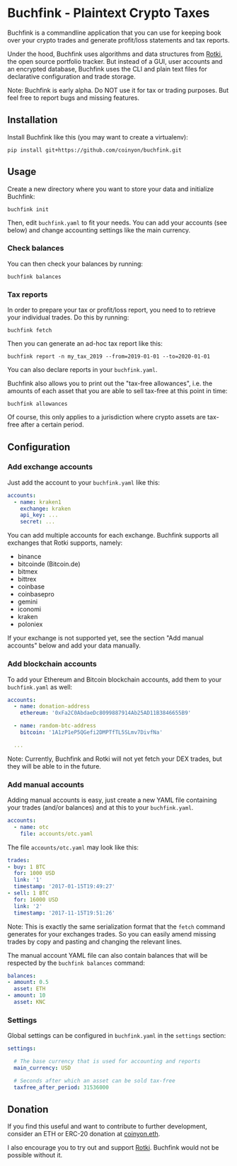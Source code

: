 Buchfink - Plaintext Crypto Taxes
=================================

Buchfink is a commandline application that you can use for keeping book over
your crypto trades and generate profit/loss statements and tax reports.

Under the hood, Buchfink uses algorithms and data structures from
[Rotki](https://github.com/rotki/rotki), the open source portfolio tracker. But
instead of a GUI, user accounts and an encrypted database, Buchfink uses the
CLI and plain text files for declarative configuration and trade storage.

Note: Buchfink is early alpha. Do NOT use it for tax or trading purposes.
But feel free to report bugs and missing features.

## Installation

Install Buchfink like this (you may want to create a virtualenv):

    pip install git+https://github.com/coinyon/buchfink.git

## Usage

Create a new directory where you want to store your data and initialize Buchfink:

    buchfink init

Then, edit `buchfink.yaml` to fit your needs. You can add your accounts (see
below) and change accounting settings like the main currency.

### Check balances

You can then check your balances by running:

    buchfink balances

### Tax reports

In order to prepare your tax or profit/loss report, you need to to retrieve your
individual trades. Do this by running:

    buchfink fetch

Then you can generate an ad-hoc tax report like this:

    buchfink report -n my_tax_2019 --from=2019-01-01 --to=2020-01-01

You can also declare reports in your `buchfink.yaml`.

Buchfink also allows you to print out the "tax-free allowances", i.e. the
amounts of each asset that you are able to sell tax-free at this point in time:

    buchfink allowances

Of course, this only applies to a jurisdiction where crypto assets are tax-free
after a certain period.

## Configuration

### Add exchange accounts

Just add the account to your `buchfink.yaml` like this:

```yaml
accounts:
  - name: kraken1
    exchange: kraken
    api_key: ...
    secret: ...
```

You can add multiple accounts for each exchange. Buchfink supports all
exchanges that Rotki supports, namely:

  * binance
  * bitcoinde (Bitcoin.de)
  * bitmex
  * bittrex
  * coinbase
  * coinbasepro
  * gemini
  * iconomi
  * kraken
  * poloniex

If your exchange is not supported yet, see the section "Add manual accounts"
below and add your data manually.

### Add blockchain accounts

To add your Ethereum and Bitcoin blockchain accounts, add them to your
`buchfink.yaml` as well:

```yaml
accounts:
  - name: donation-address
    ethereum: '0xFa2C0AbdaeDc8099887914Ab25AD11B3846655B9'

  - name: random-btc-address
    bitcoin: '1A1zP1eP5QGefi2DMPTfTL5SLmv7DivfNa'

  ...
```

Note: Currently, Buchfink and Rotki will not yet fetch your DEX trades, but
they will be able to in the future.

### Add manual accounts

Adding manual accounts is easy, just create a new YAML file containing your
trades (and/or balances) and at this to your `buchfink.yaml`.

```yaml
accounts:
  - name: otc
    file: accounts/otc.yaml
```

The file `accounts/otc.yaml` may look like this:

```yaml
trades:
- buy: 1 BTC
  for: 1000 USD
  link: '1'
  timestamp: '2017-01-15T19:49:27'
- sell: 1 BTC
  for: 16000 USD
  link: '2'
  timestamp: '2017-11-15T19:51:26'
```

Note: This is exactly the same serialization format that the `fetch` command
generates for your exchanges trades. So you can easily amend missing trades by
copy and pasting and changing the relevant lines.

The manual account YAML file can also contain balances that will be respected
by the `buchfink balances` command:

```yaml
balances:
- amount: 0.5
  asset: ETH
- amount: 10
  asset: KNC
```

### Settings

Global settings can be configured in `buchfink.yaml` in the `settings` section:

```yaml
settings:

  # The base currency that is used for accounting and reports
  main_currency: USD

  # Seconds after which an asset can be sold tax-free
  taxfree_after_period: 31536000
```

## Donation

If you find this useful and want to contribute to further development, consider an
ETH or ERC-20 donation at [coinyon.eth](https://etherscan.io/address/coinyon.eth).

I also encourage you to try out and support
[Rotki](https://github.com/rotki/rotki). Buchfink would not be possible without it.
